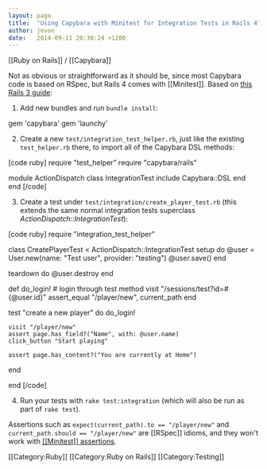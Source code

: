 ```yaml
---
layout: page
title:  "Using Capybara with Minitest for Integration Tests in Rails 4"
author: jevon
date:   2014-09-11 20:30:24 +1200
---
```


[[Ruby on Rails]] / [[Capybara]]

Not as obvious or straightforward as it should be, since most Capybara code is based on RSpec, but Rails 4 comes with [[Minitest]]. Based on <a href="http://techiferous.com/2010/04/using-capybara-in-rails-3/">this Rails 3 guide</a>:

1. Add new bundles and run `bundle install`:

gem 'capybara'
gem 'launchy'

2. Create a new `test/integration_test_helper.rb`, just like the existing `test_helper.rb` there, to import all of the Capybara DSL methods:

[code ruby]
require "test_helper"
require "capybara/rails"

module ActionDispatch
  class IntegrationTest
    include Capybara::DSL
  end
end
[/code]

3. Create a test under `test/integration/create_player_test.rb` (this extends the same normal integration tests superclass _ActionDispatch::IntegrationTest_):

[code ruby]
require "integration_test_helper"

class CreatePlayerTest < ActionDispatch::IntegrationTest
  setup do
    @user = User.new(name: "Test user", provider: "testing")
    @user.save()
  end

  teardown do
    @user.destroy
  end

  def do_login!
    # login through test method
    visit "/sessions/test?id=#{@user.id}"
    assert_equal "/player/new", current_path
  end

  test "create a new player" do
    do_login!

    visit "/player/new"
    assert page.has_field?("Name", with: @user.name)
    click_button "Start playing"

    assert page.has_content?("You are currently at Home")
  end

end
[/code]

4. Run your tests with `rake test:integration` (which will also be run as part of `rake test`).

Assertions such as `expect(current_path).to == "/player/new"` and `current_path.should == "/player/new"` are [[RSpec]] idioms, and they won't work with <a href="http://ruby-doc.org/stdlib-2.1.1/libdoc/test/unit/rdoc/Test/Unit/Assertions.html">[[Minitest]] assertions</a>.

[[Category:Ruby]]
[[Category:Ruby on Rails]]
[[Category:Testing]]